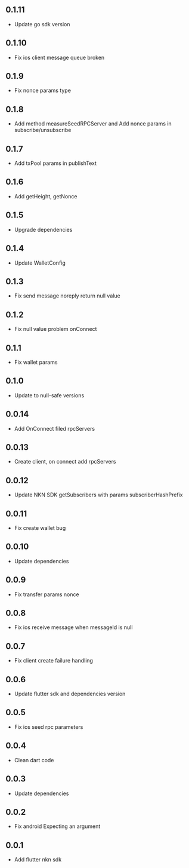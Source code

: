 ## 0.1.11

* Update go sdk version

## 0.1.10

* Fix ios client message queue broken

## 0.1.9

* Fix nonce params type

## 0.1.8

* Add method measureSeedRPCServer and Add nonce params in subscribe/unsubscribe

## 0.1.7

* Add txPool params in publishText

## 0.1.6

* Add getHeight, getNonce

## 0.1.5

* Upgrade dependencies

## 0.1.4

* Update WalletConfig

## 0.1.3

* Fix send message noreply return null value

## 0.1.2

* Fix null value problem onConnect

## 0.1.1

* Fix wallet params

## 0.1.0

* Update to null-safe versions

## 0.0.14

* Add OnConnect filed rpcServers

## 0.0.13

* Create client, on connect add rpcServers 

## 0.0.12

* Update NKN SDK getSubscribers with params subscriberHashPrefix

## 0.0.11

* Fix create wallet bug

## 0.0.10

* Update dependencies

## 0.0.9

* Fix transfer params nonce

## 0.0.8

* Fix ios receive message when messageId is null

## 0.0.7

* Fix client create failure handling 

## 0.0.6

* Update flutter sdk and dependencies version

## 0.0.5

* Fix ios seed rpc parameters

## 0.0.4

* Clean dart code

## 0.0.3

* Update dependencies

## 0.0.2

* Fix android Expecting an argument

## 0.0.1

* Add flutter nkn sdk
